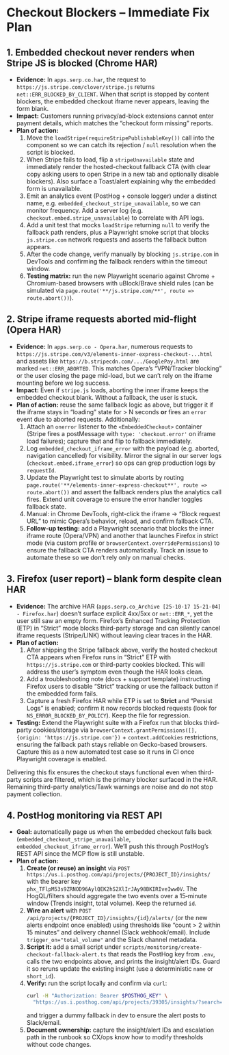 # Checkout Blockers – Immediate Fix Plan

## 1. Embedded checkout never renders when Stripe JS is blocked (Chrome HAR)
- **Evidence:** In `apps.serp.co.har`, the request to `https://js.stripe.com/clover/stripe.js` returns `net::ERR_BLOCKED_BY_CLIENT`. When that script is stopped by content blockers, the embedded checkout iframe never appears, leaving the form blank.
- **Impact:** Customers running privacy/ad-block extensions cannot enter payment details, which matches the “checkout form missing” reports.
- **Plan of action:**
  1. Move the `loadStripe(requireStripePublishableKey())` call into the component so we can catch its rejection / `null` resolution when the script is blocked.
  2. When Stripe fails to load, flip a `stripeUnavailable` state and immediately render the hosted-checkout fallback CTA (with clear copy asking users to open Stripe in a new tab and optionally disable blockers). Also surface a Toast/alert explaining why the embedded form is unavailable.
  3. Emit an analytics event (PostHog + console logger) under a distinct name, e.g. `embedded_checkout_stripe_unavailable`, so we can monitor frequency. Add a server log (e.g. `checkout.embed.stripe_unavailable`) to correlate with API logs.
  4. Add a unit test that mocks `loadStripe` returning `null` to verify the fallback path renders, plus a Playwright smoke script that blocks `js.stripe.com` network requests and asserts the fallback button appears.
  5. After the code change, verify manually by blocking `js.stripe.com` in DevTools and confirming the fallback renders within the timeout window.
  6. **Testing matrix:** run the new Playwright scenario against Chrome + Chromium-based browsers with uBlock/Brave shield rules (can be simulated via `page.route('**/js.stripe.com/**', route => route.abort())`).

## 2. Stripe iframe requests aborted mid-flight (Opera HAR)
- **Evidence:** In `apps.serp.co - Opera.har`, numerous requests to `https://js.stripe.com/v3/elements-inner-express-checkout-...html` and assets like `https://b.stripecdn.com/.../GooglePay.html` are marked `net::ERR_ABORTED`. This matches Opera’s “VPN/Tracker blocking” or the user closing the page mid-load, but we can’t rely on the iframe mounting before we log success.
- **Impact:** Even if `stripe.js` loads, aborting the inner iframe keeps the embedded checkout blank. Without a fallback, the user is stuck.
- **Plan of action:** reuse the same fallback logic as above, but trigger it if the iframe stays in “loading” state for > N seconds **or** fires an `error` event due to aborted requests. Additionally:
  1. Attach an `onerror` listener to the `<EmbeddedCheckout>` container (Stripe fires a postMessage with `type: 'checkout.error'` on iframe load failures); capture that and flip to fallback immediately.
  2. Log `embedded_checkout_iframe_error` with the payload (e.g. aborted, navigation cancelled) for visibility. Mirror the signal in our server logs (`checkout.embed.iframe_error`) so ops can grep production logs by `requestId`.
  3. Update the Playwright test to simulate aborts by routing `page.route('**/elements-inner-express-checkout**', route => route.abort())` and assert the fallback renders plus the analytics call fires. Extend unit coverage to ensure the error handler toggles fallback state.
  4. Manual: in Chrome DevTools, right-click the iframe -> “Block request URL” to mimic Opera’s behavior, reload, and confirm fallback CTA.
  5. **Follow-up testing:** add a Playwright scenario that blocks the inner iframe route (Opera/VPN) and another that launches Firefox in strict mode (via custom profile or `browserContext.overridePermissions`) to ensure the fallback CTA renders automatically. Track an issue to automate these so we don’t rely only on manual checks.

## 3. Firefox (user report) – blank form despite clean HAR
- **Evidence:** The archive HAR (`apps.serp.co_Archive [25-10-17 15-21-04] - Firefox.har`) doesn’t surface explicit 4xx/5xx or `net::ERR_*`, yet the user still saw an empty form. Firefox’s Enhanced Tracking Protection (ETP) in “Strict” mode blocks third-party storage and can silently cancel iframe requests (Stripe/LINK) without leaving clear traces in the HAR.
- **Plan of action:**
  1. After shipping the Stripe fallback above, verify the hosted checkout CTA appears when Firefox runs in “Strict” ETP with `https://js.stripe.com` or third-party cookies blocked. This will address the user’s symptom even though the HAR looks clean.
  2. Add a troubleshooting note (docs + support template) instructing Firefox users to disable “Strict” tracking or use the fallback button if the embedded form fails.
  3. Capture a fresh Firefox HAR while ETP is set to **Strict** and “Persist Logs” is enabled; confirm it now records blocked requests (look for `NS_ERROR_BLOCKED_BY_POLICY`). Keep the file for regression.
- **Testing:** Extend the Playwright suite with a Firefox run that blocks third-party cookies/storage via `browserContext.grantPermissions([], {origin: 'https://js.stripe.com'})` + `context.addCookies` restrictions, ensuring the fallback path stays reliable on Gecko-based browsers. Capture this as a new automated test case so it runs in CI once Playwright coverage is enabled.

Delivering this fix ensures the checkout stays functional even when third-party scripts are filtered, which is the primary blocker surfaced in the HAR. Remaining third-party analytics/Tawk warnings are noise and do not stop payment collection.

## 4. PostHog monitoring via REST API
- **Goal:** automatically page us when the embedded checkout falls back (`embedded_checkout_stripe_unavailable`, `embedded_checkout_iframe_error`). We’ll push this through PostHog’s REST API since the MCP flow is still unstable.
- **Plan of action:**
  1. **Create (or reuse) an insight** via `POST https://us.i.posthog.com/api/projects/{PROJECT_ID}/insights/` with the bearer key `phx_TFlpM53s9ZRNOD96AylQEK2hS2XlIrJAy98BKIRIveIww0V`. The HogQL/filters should aggregate the two events over a 15‑minute window (Trends insight, total volume). Keep the returned `id`.
  2. **Wire an alert** with `POST /api/projects/{PROJECT_ID}/insights/{id}/alerts/` (or the new alerts endpoint once enabled) using thresholds like “count > 2 within 15 minutes” and delivery channel (Slack webhook/email). Include `trigger_on="total_volume"` and the Slack channel metadata.
  3. **Script it:** add a small script under `scripts/monitoring/create-checkout-fallback-alert.ts` that reads the PostHog key from `.env`, calls the two endpoints above, and prints the insight/alert IDs. Guard it so reruns update the existing insight (use a deterministic `name` or `short_id`).
  4. **Verify:** run the script locally and confirm via `curl`:
     ```bash
     curl -H "Authorization: Bearer $POSTHOG_KEY" \
       "https://us.i.posthog.com/api/projects/39305/insights/?search=Checkout%20Fallback"
     ```
     and trigger a dummy fallback in dev to ensure the alert posts to Slack/email.
  5. **Document ownership:** capture the insight/alert IDs and escalation path in the runbook so CX/ops know how to modify thresholds without code changes.
